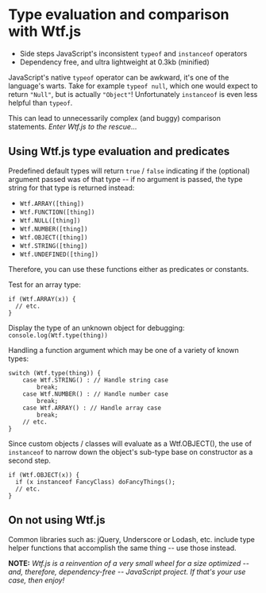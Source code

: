 Type evaluation and comparison with Wtf.js
==========================================

  - Side steps JavaScript's inconsistent `typeof` and `instanceof` operators
  - Dependency free, and ultra lightweight at 0.3kb (minified)

JavaScript's native `typeof` operator can be awkward, it's one of the language's warts. Take for example `typeof null`, which one would expect to return `"Null"`, but is actually `"Object"`! Unfortunately `instanceof` is even less helpful than `typeof`.

This can lead to unnecessarily complex (and buggy) comparison statements.
*Enter Wtf.js to the rescue...*


Using Wtf.js type evaluation and predicates
-------------------------------------------

Predefined default types will return `true` / `false` indicating if the (optional) argument passed was of that type -- if no argument is passed, the type string for that type is returned instead:
  - `Wtf.ARRAY([thing])`
  - `Wtf.FUNCTION([thing])`
  - `Wtf.NULL([thing])`
  - `Wtf.NUMBER([thing])`
  - `Wtf.OBJECT([thing])`
  - `Wtf.STRING([thing])`
  - `Wtf.UNDEFINED([thing])`

Therefore, you can use these functions either as predicates or constants.

Test for an array type:
```
if (Wtf.ARRAY(x)) {
  // etc.
}
```

Display the type of an unknown object for debugging: `console.log(Wtf.type(thing))`

Handling a function argument which may be one of a variety of known types:
```
switch (Wtf.type(thing)) {
    case Wtf.STRING() : // Handle string case
        break;
    case Wtf.NUMBER() : // Handle number case
        break;
    case Wtf.ARRAY() : // Handle array case
        break;
    // etc.
}
```

Since custom objects / classes will evaluate as a Wtf.OBJECT(), the use of `instanceof` to narrow down the object's sub-type base on constructor as a second step.
```
if (Wtf.OBJECT(x)) {
  if (x instanceof FancyClass) doFancyThings();
  // etc.
}
```


On **not** using Wtf.js
-----------------------

Common libraries such as: jQuery, Underscore or Lodash, etc. include type helper functions that accomplish the same thing -- use those instead.

**NOTE:** *Wtf.js is a reinvention of a very small wheel for a size optimized -- and, therefore, dependency-free -- JavaScript project. If that's your use case, then enjoy!*
